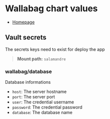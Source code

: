 # Wallabag chart values

- [Homepage](https://www.wallabag.org/en)

## Vault secrets

The secrets keys need to exist for deploy the app

> **Mount path:** `salamandre`

### wallabag/database

Database informations

- `host`: The server hostname
- `port`: The server port
- `user`: The credential username
- `password`: The credential password
- `database`: The database name
